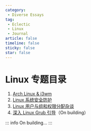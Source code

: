 ```yaml
---
category: 
 - Diverse Essays
tag:
 - Eclectic
 - Linux
 - Journal
article: false
timeline: false
sticky: false
star: false
---
```


# Linux 专题目录

1. [Arch Linux & i3wm](./Linux.md)
2. [Linux 系统安全防护](./SystemSafety.md)
3. [Linux 用户与组和权限分配杂谈](./UUA.md)
4. [深入 Linux Grub 引导](./)（On building）

::: info On building...
:::
